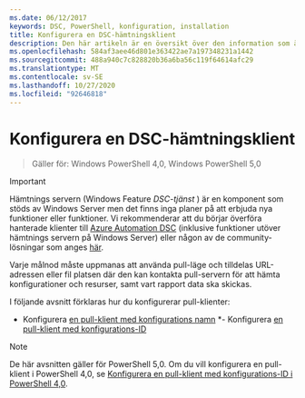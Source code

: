 ```yaml
---
ms.date: 06/12/2017
keywords: DSC, PowerShell, konfiguration, installation
title: Konfigurera en DSC-hämtningsklient
description: Den här artikeln är en översikt över den information som är tillgänglig för konfigurering av DSC-pull-klienten.
ms.openlocfilehash: 584af3aee46d801e363422ae7a197348231a1442
ms.sourcegitcommit: 488a940c7c828820b36a6ba56c119f64614afc29
ms.translationtype: MT
ms.contentlocale: sv-SE
ms.lasthandoff: 10/27/2020
ms.locfileid: "92646818"
---
```

# <a name="setting-up-a-dsc-pull-client"></a>Konfigurera en DSC-hämtningsklient

> Gäller för: Windows PowerShell 4,0, Windows PowerShell 5,0

> [!IMPORTANT]
> Hämtnings servern (Windows Feature *DSC-tjänst* ) är en komponent som stöds av Windows Server men det finns inga planer på att erbjuda nya funktioner eller funktioner. Vi rekommenderar att du börjar överföra hanterade klienter till [Azure Automation DSC](/azure/automation/automation-dsc-getting-started) (inklusive funktioner utöver hämtnings servern på Windows Server) eller någon av de community-lösningar som anges [här](pullserver.md#community-solutions-for-pull-service).

Varje målnod måste uppmanas att använda pull-läge och tilldelas URL-adressen eller fil platsen där den kan kontakta pull-servern för att hämta konfigurationer och resurser, samt vart rapport data ska skickas.

I följande avsnitt förklaras hur du konfigurerar pull-klienter:

- Konfigurera [en pull-klient med konfigurations namn](pullClientConfigNames.md) 
*- Konfigurera [en pull-klient med konfigurations-ID](pullClientConfigID.md)

> [!NOTE]
> De här avsnitten gäller för PowerShell 5,0. Om du vill konfigurera en pull-klient i PowerShell 4,0, se [Konfigurera en pull-klient med konfigurations-ID i PowerShell 4,0](pullClientConfigID4.md).
